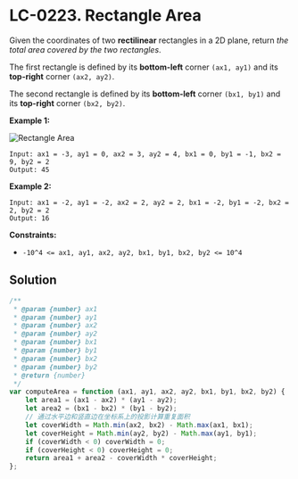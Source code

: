 # LC-0223. Rectangle Area

Given the coordinates of two **rectilinear** rectangles in a 2D plane, return _the total area covered by the two rectangles_.

The first rectangle is defined by its **bottom-left** corner `(ax1, ay1)` and its **top-right** corner `(ax2, ay2)`.

The second rectangle is defined by its **bottom-left** corner `(bx1, by1)` and its **top-right** corner `(bx2, by2)`.

**Example 1:**

![Rectangle Area](https://assets.leetcode.com/uploads/2021/05/08/rectangle-plane.png)

```
Input: ax1 = -3, ay1 = 0, ax2 = 3, ay2 = 4, bx1 = 0, by1 = -1, bx2 = 9, by2 = 2
Output: 45
```

**Example 2:**

```
Input: ax1 = -2, ay1 = -2, ax2 = 2, ay2 = 2, bx1 = -2, by1 = -2, bx2 = 2, by2 = 2
Output: 16
```

**Constraints:**

-   `-10^4 <= ax1, ay1, ax2, ay2, bx1, by1, bx2, by2 <= 10^4`

## Solution

```javascript
/**
 * @param {number} ax1
 * @param {number} ay1
 * @param {number} ax2
 * @param {number} ay2
 * @param {number} bx1
 * @param {number} by1
 * @param {number} bx2
 * @param {number} by2
 * @return {number}
 */
var computeArea = function (ax1, ay1, ax2, ay2, bx1, by1, bx2, by2) {
    let area1 = (ax1 - ax2) * (ay1 - ay2);
    let area2 = (bx1 - bx2) * (by1 - by2);
    // 通过水平边和竖直边在坐标系上的投影计算重复面积
    let coverWidth = Math.min(ax2, bx2) - Math.max(ax1, bx1);
    let coverHeight = Math.min(ay2, by2) - Math.max(ay1, by1);
    if (coverWidth < 0) coverWidth = 0;
    if (coverHeight < 0) coverHeight = 0;
    return area1 + area2 - coverWidth * coverHeight;
};
```
